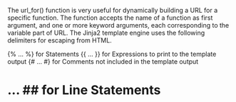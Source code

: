 The url_for() function is very useful for dynamically building a URL for a specific function. The function accepts the name of a function as first argument, and one or more keyword arguments, each corresponding to the variable part of URL.
The Jinja2 template engine uses the following delimiters for escaping from HTML.

{% ... %} for Statements
{{ ... }} for Expressions to print to the template output
{# ... #} for Comments not included in the template output
# ... ## for Line Statements
